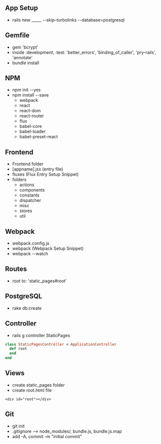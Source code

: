 ## App Setup
* rails new _____ --skip-turbolinks --database=postgresql

## Gemfile
* gem 'bcrypt'
* inside :development, :test: 'better_errors', 'binding_of_caller', 'pry-rails', 'annotate'
* bundle install

## NPM
* npm init --yes
* npm install --save
  * webpack
  * react
  * react-dom
  * react-router
  * flux
  * babel-core
  * babel-loader
  * babel-preset-react


## Frontend

* Frontend folder
* [appname].jsx (entry file)
* fluxes (Flux Entry Setup Snippet)
* folders
  * actions
  * components
  * constants
  * dispatcher
  * misc
  * stores
  * util


## Webpack
* webpack.config.js
* webpack (Webpack Setup Snippet)
* webpack --watch

## Routes
* root to: 'static_pages#root'

## PostgreSQL
* rake db:create

## Controller

* rails g controller StaticPages

```ruby
class StaticPagesController < ApplicationController
  def root
  end
end
```

## Views

* create static_pages folder
* create root.html file

 ```
 <div id="root"></div>
```

## Git
* git init
* .gitignore --> node_modules/, bundle.js, bundle.js.map
* add -A, commit -m "initial commit"
